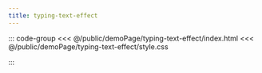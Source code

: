 ```yaml
---
title: typing-text-effect
---
```


::: code-group
<<< @/public/demoPage/typing-text-effect/index.html
<<< @/public/demoPage/typing-text-effect/style.css

:::